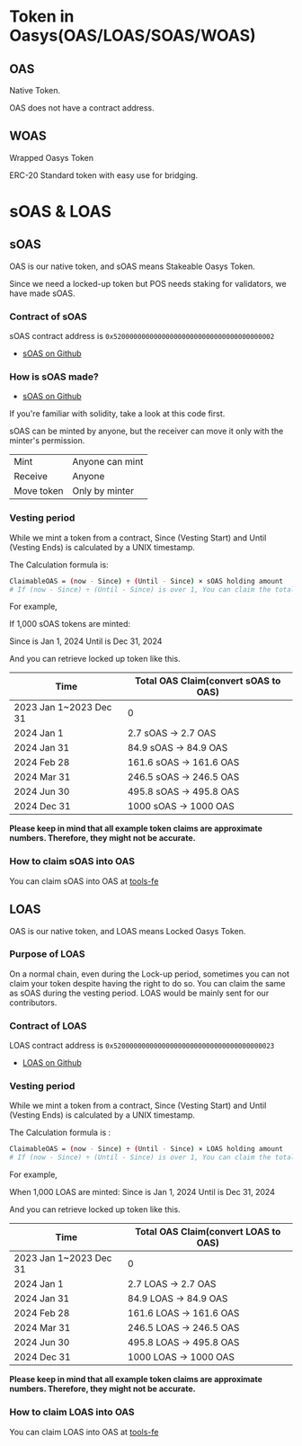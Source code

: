# Token in Oasys(OAS/LOAS/SOAS/WOAS) 

## OAS

Native Token. 

OAS does not have a contract address. 

## WOAS

Wrapped Oasys Token

ERC-20 Standard token with easy use for bridging. 

# sOAS & LOAS

## sOAS

OAS is our native token, and sOAS means Stakeable Oasys Token.
<!-- TRANSLATION: This sentence is quite clumsy, but not sure what is meant without japanese source -->
Since we need a locked-up token but POS needs staking for validators, we have made sOAS.

### Contract of sOAS

sOAS contract address is `0x5200000000000000000000000000000000000002`

- [sOAS on Github](https://github.com/oasysgames/oasys-genesis-contract/blob/main/contracts/token/SOAS.sol)


### How is sOAS made? 

- [sOAS on Github](https://github.com/oasysgames/oasys-genesis-contract/blob/main/contracts/token/SOAS.sol)

If you're familiar with solidity, take a look at this code first.
<!-- TRANSLATION: Is 'the minter can move it only with the minter's permission' really correct? -->
sOAS can be minted by anyone, but the receiver can move it only with the minter's permission.

||  |
|----------------|----------------|
|Mint|Anyone can mint|
|Receive|Anyone|
|Move token|Only by minter|


### Vesting period

While we mint a token from a contract, Since (Vesting Start) and Until (Vesting Ends)  is calculated by a UNIX timestamp. 

The Calculation formula is: 

```bash
ClaimableOAS = (now - Since) ÷ (Until - Since) × sOAS holding amount
# If (now - Since) ÷ (Until - Since) is over 1, You can claim the total sOAS holding amount.
```

For example, 

If 1,000 sOAS tokens are minted:
<!-- TRANSLATION: Since is Jan 1, 2023? Instead of 2024? -->
Since is Jan 1, 2024
Until is Dec 31, 2024

And you can retrieve locked up token like this.

| Time | Total OAS Claim(convert sOAS to OAS) |
|----------------|-------------|
| 2023 Jan 1~2023 Dec 31| 0 | 
| 2024 Jan 1 | 2.7 sOAS → 2.7 OAS| 
| 2024 Jan 31 | 84.9 sOAS → 84.9 OAS| 
| 2024 Feb 28 | 161.6 sOAS → 161.6 OAS| 
| 2024 Mar 31 | 246.5 sOAS → 246.5 OAS|
| 2024 Jun 30 | 495.8 sOAS → 495.8 OAS|  
| 2024 Dec 31 | 1000 sOAS → 1000 OAS|  


**Please keep in mind that all example token claims are approximate numbers. Therefore, they might not be accurate.**

### How to claim sOAS into OAS​
You can claim sOAS into OAS​ at [tools-fe](https://tools-fe.oasys.games/sOAS)

## LOAS

OAS is our native token, and LOAS means Locked Oasys Token.

### Purpose of LOAS

On a normal chain, even during the Lock-up period, sometimes you can not claim your token despite having the right to do so. 
You can claim the same as sOAS during the vesting period. LOAS would be mainly sent for our contributors. 

### Contract of LOAS

LOAS contract address is `0x5200000000000000000000000000000000000023`

- [LOAS on Github](https://github.com/oasysgames/oasys-genesis-contract/blob/main/contracts/token/LOAS.sol)

### Vesting period

While we mint a token from a contract, Since (Vesting Start) and Until (Vesting Ends)  is calculated by a UNIX timestamp. 

The Calculation formula is : 

```bash
ClaimableOAS = (now - Since) ÷ (Until - Since) × LOAS holding amount
# If (now - Since) ÷ (Until - Since) is over 1, You can claim the total LOAS holding amount.
```

For example, 
<!-- TRANSLATION: Since is Jan 1, 2023? Instead of 2024? -->

When 1,000 LOAS are minted:
Since is Jan 1, 2024
Until is Dec 31, 2024

And you can retrieve locked up token like this.

| Time | Total OAS Claim(convert LOAS to OAS) |
|----------------|-------------|
| 2023 Jan 1~2023 Dec 31| 0 | 
| 2024 Jan 1 | 2.7 LOAS → 2.7 OAS| 
| 2024 Jan 31 | 84.9 LOAS → 84.9 OAS| 
| 2024 Feb 28 | 161.6 LOAS → 161.6 OAS| 
| 2024 Mar 31 | 246.5 LOAS → 246.5 OAS|
| 2024 Jun 30 | 495.8 LOAS → 495.8 OAS|  
| 2024 Dec 31 | 1000 LOAS → 1000 OAS|  


**Please keep in mind that all example token claims are approximate numbers. Therefore, they might not be accurate.**

### How to claim LOAS into OAS​
You can claim LOAS into OAS​ at [tools-fe](https://tools-fe.oasys.games/lOAS)
